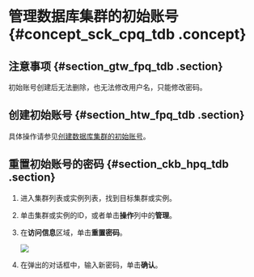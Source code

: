 # 管理数据库集群的初始账号 {#concept_sck_cpq_tdb .concept}

## 注意事项 {#section_gtw_fpq_tdb .section}

初始账号创建后无法删除，也无法修改用户名，只能修改密码。

## 创建初始账号 {#section_htw_fpq_tdb .section}

具体操作请参见[创建数据库集群的初始账号](https://help.aliyun.com/document_detail/68508.html)。

## 重置初始账号的密码 {#section_ckb_hpq_tdb .section}

1.  进入集群列表或实例列表，找到目标集群或实例。
2.  单击集群或实例的ID，或者单击**操作**列中的**管理**。
3.  在**访问信息**区域，单击**重置密码**。

    ![](http://static-aliyun-doc.oss-cn-hangzhou.aliyuncs.com/assets/img/3026/153930999613605_zh-CN.png)

4.  在弹出的对话框中，输入新密码，单击**确认**。

